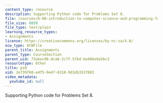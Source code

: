 ```yaml
---
content_type: resource
description: Supporting Python code for Problems Set 8.
file: /courses/6-00-introduction-to-computer-science-and-programming-fall-2008/2e739760e4f59e4763109d1db3537083_ps8.py
file_size: 6039
file_type: text/plain
learning_resource_types:
- Assignments
license: https://creativecommons.org/licenses/by-nc-sa/4.0/
ocw_type: OCWFile
parent_title: Assignments
parent_type: CourseSection
parent_uid: 73abac88-dca8-2c7f-57bd-be466a9a5bc3
resourcetype: Other
title: ps8
uid: 2e739760-e4f5-9e47-6310-9d1db3537083
video_metadata:
  youtube_id: null
---
```

Supporting Python code for Problems Set 8.